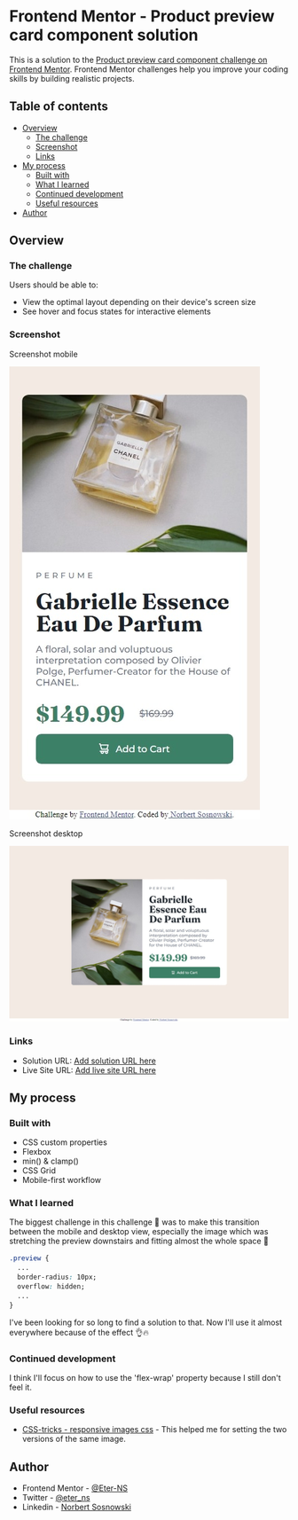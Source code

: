 # Frontend Mentor - Product preview card component solution

This is a solution to the [Product preview card component challenge on Frontend Mentor](https://www.frontendmentor.io/challenges/product-preview-card-component-GO7UmttRfa). Frontend Mentor challenges help you improve your coding skills by building realistic projects.

## Table of contents

- [Overview](#overview)
  - [The challenge](#the-challenge)
  - [Screenshot](#screenshot)
  - [Links](#links)
- [My process](#my-process)
  - [Built with](#built-with)
  - [What I learned](#what-i-learned)
  - [Continued development](#continued-development)
  - [Useful resources](#useful-resources)
- [Author](#author)

## Overview

### The challenge

Users should be able to:

- View the optimal layout depending on their device's screen size
- See hover and focus states for interactive elements

### Screenshot

Screenshot mobile

![](./screenshots/screenshot-mobile.jpeg)

Screenshot desktop

![](./screenshots/screenshot-desktop.jpeg)

### Links

- Solution URL: [Add solution URL here](https://your-solution-url.com)
- Live Site URL: [Add live site URL here](https://your-live-site-url.com)

## My process

### Built with

- CSS custom properties
- Flexbox
- min() & clamp()
- CSS Grid
- Mobile-first workflow

### What I learned

The biggest challenge in this challenge 🤨 was to make this transition between the mobile and desktop view, especially the image which was stretching the preview downstairs and fitting almost the whole space 🤧

```css
.preview {
  ...
  border-radius: 10px;
  overflow: hidden;
  ...
}
```

I've been looking for so long to find a solution to that. Now I'll use it almost everywhere because of the effect 👌🔥

### Continued development

I think I'll focus on how to use the 'flex-wrap' property because I still don't feel it.

### Useful resources

- [CSS-tricks - responsive images css](https://css-tricks.com/responsive-images-css/) - This helped me for setting the two versions of the same image.

## Author

<!-- - Website - [Norbert Sosnowski](https://www.your-site.com) -->

- Frontend Mentor - [@Eter-NS](https://www.frontendmentor.io/profile/Eter-NS)
- Twitter - [@eter_ns](https://www.twitter.com/eter_ns)
- Linkedin - [Norbert Sosnowski](https://www.linkedin.com/in/norbert-sosnowski-629535197/)
